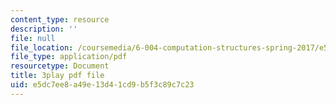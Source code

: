 ```yaml
---
content_type: resource
description: ''
file: null
file_location: /coursemedia/6-004-computation-structures-spring-2017/e5dc7ee8a49e13d41cd9b5f3c89c7c23_QBcQJdJk9r8.pdf
file_type: application/pdf
resourcetype: Document
title: 3play pdf file
uid: e5dc7ee8-a49e-13d4-1cd9-b5f3c89c7c23
---
```

